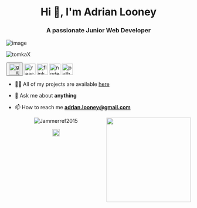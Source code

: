 
<!--
**tomkaX/tomkaX** is a ✨ _special_ ✨ repository because its `README.md` (this file) appears on your GitHub profile.

Here are some ideas to get you started:

- 🔭 I’m currently working on ...
- 🌱 I’m currently learning ...
- 👯 I’m looking to collaborate on ...
- 🤔 I’m looking for help with ...
- 💬 Ask me about ...
- 📫 How to reach me: ...
- 😄 Pronouns: ...
- ⚡ Fun fact: ...
-->


<h1 align="center">Hi 👋, I'm Adrian Looney </h1>
<h3 align="center">A passionate Junior Web Developer  </h3>

![image](https://github.com/saadeghi/saadeghi/blob/master/dino.gif)

<p align="left">
<img src="https://komarev.com/ghpvc/?username=tomkax" alt="tomkaX" />

  <button> <img src="https://img.icons8.com/color/48/000000/git.png" alt="git" width="30" height="30"/> </button>
  <img src="https://img.icons8.com/color/48/000000/react-native.png" alt="react" width="30" height="30"/> 
  <img src="https://github.com/simple-icons/simple-icons/blob/develop/icons/apacheflink.svg" alt="flinks" width="30" height="30"/> 
  <img src="https://img.icons8.com/color/48/000000/nodejs.png" alt="nodejs" width="30" height="30"/> 
  <img src="https://img.icons8.com/color/48/000000/python.png" alt="python" width="30" height="30"/></p>
  <!-- <img src="https://img.icons8.com/ultraviolet/40/000000/xbox-r.png" alt="R" width="20" height="20"/> 
  <img src="https://img.icons8.com/color/48/000000/intellij-idea.png" alt="II" width="20" height="20"/> 
  <img src="https://img.icons8.com/color/48/000000/java-coffee-cup-logo.png" alt="java" width="20" height="20"/> 
  <img src="https://github.com/simple-icons/simple-icons/blob/develop/icons/amazonaws.svg" alt="aws"  width="20" height="20" /> -->



- 👨‍💻 All of my projects are available  [here](https://github.com/Jammerref2015?tab=repositories)

- 💬 Ask me about **anything**

- 📫 How to reach me **adrian.looney@gmail.com**



<p align="center"> 
  <img src="https://github-readme-stats.vercel.app/api?username=Jammerref2015&show_icons=true" alt="Jammerref2015" />
  <img  align="right" src="https://github.com/tomkaX/tomkaX/blob/master/gifs/3aM.gif" width="230">
 </p>
 <!--
Don't forget to fork this repo and say thanks to **tomkaX/tomkaX** it  appears on your GitHub profile.
-->

<p align="center">
<a href="https://www.linkedin.com/in/adrian-looney/" target="blank"><img align="center" src="https://cdn.jsdelivr.net/npm/simple-icons@3.0.1/icons/linkedin.svg" alt="https://www.linkedin.com/in/adrian-looney/" height="20" width="20" /></a>
<!--   <a href="https://www.facebook.com/tomkka" target="blank"><img align="center" src="https://cdn.jsdelivr.net/npm/simple-icons@3.0.1/icons/facebook.svg" alt="https://www.facebook.com/tomkka" height="20" width="20" /></a>
  <a href="https://www.instagram.com/tomkamk/" target="blank"><img align="center" src="https://cdn.jsdelivr.net/npm/simple-icons@3.0.1/icons/instagram.svg" alt="https://www.instagram.com/tomkamk/" height="20" width="20" /></a>
 <a href="https://twitter.com/T0MKA" target="blank"><img align="center" src="https://cdn.jsdelivr.net/npm/simple-icons@3.0.1/icons/twitter.svg" alt="https://twitter.com/T0MKA" height="20" width="20" /></a> -->

</p>




